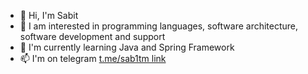 - 👋 Hi, I'm Sabit
- 👀 I am interested in programming languages, software architecture, software development and support
- 🌱 I'm currently learning Java and Spring Framework
- 📫 I'm on telegram [t.me/sab1tm link](https://t.me/sab1tm)
